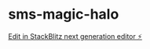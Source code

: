 # sms-magic-halo

[Edit in StackBlitz next generation editor ⚡️](https://stackblitz.com/~/github.com/shrirudragoud/sms-magic-halo)